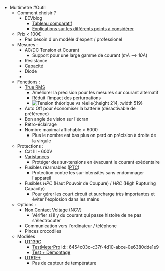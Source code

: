 - Multimètre #Outil
	- Comment choisir ?
		- EEVblog
			- [Tableau comparatif](https://www.eevblog.com/forum/testgear/multimeter-spreadsheet/?action=dlattach;attach=1188318)
			- [Explications sur les différents points à considérer](https://www.eevblog.com/forum/testgear/multimeter-spreadsheet/)
	- Prix < 100€
		- Pas besoin d'un modèle d'expert / professionel
	- Mesures :
		- AC/DC Tension et Courant
			- Support pour une large gamme de courant (*mA* --> *10A*)
		- Résistance
		- Capacité
		- Diode
		-
	- Fonctions :
		- [True RMS](https://www.promax.fr/fra/actualites/561/que-signifie-rms-et-true-rms-nous-expliquons-ici-les-differences/)
			- Améliorer la précision pour les mesures sur courant alternatif
			- Réduit l'impact des perturpations
			- ![Tension théorique vs réelle](https://www.promax.fr/assets/images/news/561-signals.jpg){:height 214, :width 519}
		- Auto Off pour économiser la batterie (désactivable de préférence)
		- Bon angle de vision sur l'écran
		- Rétro-éclairage
		- Nombre maximal affichable > 6000
			- Plus le nombre est bas plus on perd on précision à droite de la virgule
	- Protections :
		- Cat III - 600V
		- [Varistances](https://fr.wikipedia.org/wiki/Varistance)
			- Protéger des sur-tensions en évacuant le courant exédentaire
		- Fusibles réarmables ([PTC](https://fr.wikipedia.org/wiki/Fusible_r%C3%A9armable_PTC))
			- Protection contre les sur-intensités sans endommager l'appareil
		- Fusibles *HPC* (Haut Pouvoir de Coupure) /  *HRC* (High Rupturing Capacity)
			- Pour gérer les court circuit et surcharge très importantes et éviter l'explosion dans les mains
	- Options :
		- [Non Contact Voltage (NCV)](https://www.fluke.com/en-us/learn/blog/electrical/non-contact-voltage-detector-basics)
			- Vérifier si il y du courant qui passe histoire de ne pas s'électrocuter
		- Communication vers l'ordinateur  / téléphone
		- Pinces crocodiles
	- Modèles
		- [UT139C](https://meters.uni-trend.com/product/ut139-series/)
			- [TestMeterPro](http://testmeterpro.com/uni-t-ut139c-review/)
			  id:: 6454c03c-c37f-4d10-abce-0e6380dde1e9
			- [Test + Démontage](http://lygte-info.dk/review/DMMUNI-T%20UT139C%20UK.html)
		- [UT61E+](https://meters.uni-trend.com/product/ut61plus-series/#Specifications)
			- Pas de capteur de température